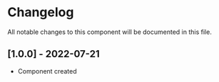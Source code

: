 # Changelog
All notable changes to this component will be documented in this file.

## [1.0.0] - 2022-07-21
- Component created
